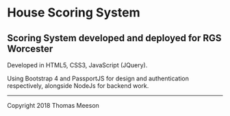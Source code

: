 # House Scoring System

## Scoring System developed and deployed for RGS Worcester

Developed in HTML5, CSS3, JavaScript (JQuery).

Using Bootstrap 4 and PassportJS for design and authentication respectively, alongside NodeJs for backend work.


***

Copyright 2018 Thomas Meeson
